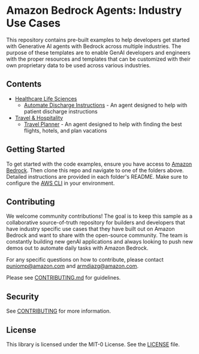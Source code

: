 # Amazon Bedrock Agents: Industry Use Cases 

This repository contains pre-built examples to help developers get started with Generative AI agents with Bedrock across multiple industries. The purpose of these templates are to enable GenAI developers and engineers with the proper resources and templates that can be customized with their own proprietary data to be used across various industries.

## Contents

- [Healthcare Life Sciences](healthcare-life-sciences)
    - [Automate Discharge Instructions](healthcare-life-sciences/automate-discharge-instructions) - An agent designed to help with patient discharge instructions
- [Travel & Hospitality](travel-hospitality)
    - [Travel Planner](travel-hospitality/travel-planner) - An agent designed to help with finding the best flights, hotels, and plan vacations

## Getting Started

To get started with the code examples, ensure you have access to [Amazon Bedrock](https://aws.amazon.com/bedrock/). Then clone this repo and navigate to one of the folders above. Detailed instructions are provided in each folder's README. Make sure to configure the [AWS CLI](https://docs.aws.amazon.com/cli/latest/userguide/cli-chap-configure.html) in your environment.

## Contributing

We welcome community contributions! The goal is to keep this sample as a collaborative source-of-truth repository for builders and developers that have industry specific use cases that they have built out on Amazon Bedrock and want to share with the open-source community. The team is constantly building new genAI applications and always looking to push new demos out to automate daily tasks with Amazon Bedrock.

For any specific questions on how to contribute, please contact puniomp@amazon.com and armdiazg@amazon.com. 

Please see [CONTRIBUTING.md](CONTRIBUTING.md) for guidelines.

## Security

See [CONTRIBUTING](CONTRIBUTING.md#security-issue-notifications) for more information.

## License

This library is licensed under the MIT-0 License. See the [LICENSE](LICENSE) file.
